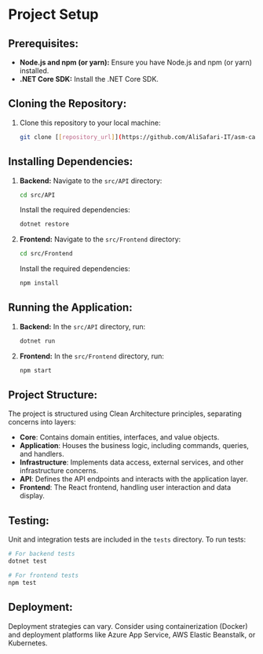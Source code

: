 # **Project Setup**

## **Prerequisites:**

- **Node.js and npm (or yarn):** Ensure you have Node.js and npm (or yarn) installed.
- **.NET Core SDK:** Install the .NET Core SDK.

## **Cloning the Repository:**

1. Clone this repository to your local machine:

   ```bash
   git clone [[repository_url]](https://github.com/AliSafari-IT/asm-ca.git)
   ```

## **Installing Dependencies:**

1. **Backend:**
   Navigate to the `src/API` directory:

   ```bash
   cd src/API
   ```

   Install the required dependencies:

   ```bash
   dotnet restore
   ```

2. **Frontend:**
   Navigate to the `src/Frontend` directory:

   ```bash
   cd src/Frontend
   ```

   Install the required dependencies:

   ```bash
   npm install
   ```

## **Running the Application:**

1. **Backend:**
   In the `src/API` directory, run:

   ```bash
   dotnet run
   ```

2. **Frontend:**
   In the `src/Frontend` directory, run:

   ```bash
   npm start
   ```

## **Project Structure:**

The project is structured using Clean Architecture principles, separating concerns into layers:

- **Core**: Contains domain entities, interfaces, and value objects.
- **Application**: Houses the business logic, including commands, queries, and handlers.
- **Infrastructure**: Implements data access, external services, and other infrastructure concerns.
- **API**: Defines the API endpoints and interacts with the application layer.
- **Frontend**: The React frontend, handling user interaction and data display.

## **Testing:**

Unit and integration tests are included in the `tests` directory. To run tests:

```bash
# For backend tests
dotnet test

# For frontend tests
npm test
```

## **Deployment:**

Deployment strategies can vary. Consider using containerization (Docker) and deployment platforms like Azure App Service, AWS Elastic Beanstalk, or Kubernetes.
